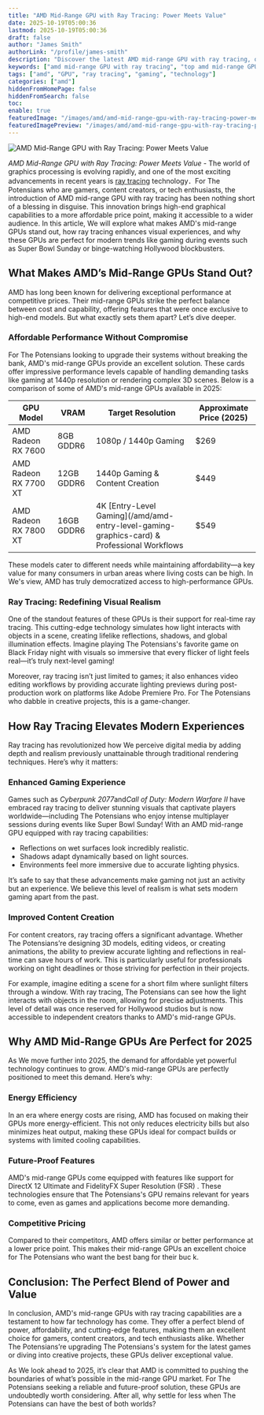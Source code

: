 ```yaml
---
title: "AMD Mid-Range GPU with Ray Tracing: Power Meets Value"
date: 2025-10-19T05:00:36
lastmod: 2025-10-19T05:00:36
draft: false
author: "James Smith"
authorLink: "/profile/james-smith"
description: "Discover the latest AMD mid-range GPU with ray tracing, offering stunning visuals and advanced performance at an affordable price. Learn more now!"
keywords: ["amd mid-range GPU with ray tracing", "top amd mid-range GPU 2025", "amd ray tracing GPU guide"]
tags: ["amd", "GPU", "ray tracing", "gaming", "technology"]
categories: ["amd"]
hiddenFromHomePage: false
hiddenFromSearch: false
toc:
enable: true
featuredImage: "/images/amd/amd-mid-range-gpu-with-ray-tracing-power-meets-value.jpg"
featuredImagePreview: "/images/amd/amd-mid-range-gpu-with-ray-tracing-power-meets-value.jpg"
---
```


![AMD Mid-Range GPU with Ray Tracing: Power Meets Value](/images/amd/amd-mid-range-gpu-with-ray-tracing-power-meets-value.jpg)


*AMD Mid-Range GPU with Ray Tracing: Power Meets Value* - The world of graphics processing is evolving rapidly, and one of the most exciting advancements in recent years is [ray tracing](/amd/amd-budget-friendly-gpu-with-ray-tracing) technology．For The Potensians who are gamers, content creators, or tech enthusiasts, the introduction of AMD mid-range GPU with ray tracing has been nothing short of a blessing in disguise. This innovation brings high-end graphical capabilities to a more affordable price point, making it accessible to a wider audience. In this article, We will explore what makes AMD's mid-range GPUs stand out, how ray tracing enhances visual experiences, and why these GPUs are perfect for modern trends like gaming during events such as Super Bowl Sunday or binge-watching Hollywood blockbusters.

## What Makes AMD’s Mid-Range GPUs Stand Out?

AMD has long been known for delivering exceptional performance at competitive prices. Their mid-range GPUs strike the perfect balance between cost and capability, offering features that were once exclusive to high-end models. But what exactly sets them apart? Let’s dive deeper.

### Affordable Performance Without Compromise

For The Potensians looking to upgrade their systems without breaking the bank, AMD's mid-range GPUs provide an excellent solution. These cards offer impressive performance levels capable of handling demanding tasks like gaming at 1440p resolution or rendering complex 3D scenes. Below is a comparison of some of AMD's mid-range GPUs available in 2025:

<div class="table-responsive">
<table class="html-table">
<thead>
<tr>
<th>GPU Model</th>
<th>VRAM</th>
<th>Target Resolution</th>
<th>Approximate Price (2025)</th>
</tr>
</thead>
<tbody>
<tr>
<td>AMD Radeon RX 7600</td>
<td>8GB GDDR6</td>
<td>1080p / 1440p Gaming</td>
<td>$269</td>
</tr>
<tr>
<td>AMD Radeon RX 7700 XT</td>
<td>12GB GDDR6</td>
<td>1440p Gaming & Content Creation</td>
<td>$449</td>
</tr>
<tr>
<td>AMD Radeon RX 7800 XT</td>
<td>16GB GDDR6</td>
<td>4K ​[Entry-Level Gaming](/amd/amd-entry-level-gaming-graphics-card) & Professional Workflows</td>
<td>$549</td>
</tr>
</tbody>
</table>
</div>

These models cater to different needs while maintaining affordability—a key value for many consumers in urban areas where living costs can be high. In We's view, AMD has truly democratized access to high-performance GPUs.

### Ray Tracing: Redefining Visual Realism

One of the standout features of these GPUs is their support for real-time ray tracing. This cutting-edge technology simulates how light interacts with objects in a scene, creating lifelike reflections, shadows, and global illumination effects. Imagine playing The Potensians's favorite game on Black Friday night with visuals so immersive that every flicker of light f​eels real—it’s truly next-level gaming!

Moreover, ray tracing isn’t just limited to games; it also enhances video editing workflows by providing accurate lighting previews during post-production work on platforms like Adobe Premiere Pro. For The Potensians who dabble in creative projects, this is a game-changer.

## How Ray Tracing Elevates Modern Experiences

Ray tracing has revolutionized how We perceive digital media by adding depth and realism previously unattainable through traditional rendering techniques. Here’s why it matters:

### Enhanced Gaming Experience

Games such as *Cyberpunk 2077*and*Call of Duty: Modern Warfare II* have embraced ray tracing to deliver stunning visuals that captivate players worldwide—including The Potensians who enjoy intense multiplayer sessions during events like Super Bowl Sunday! With an AMD mid-range GPU equipped with ray tracing capabilities:

- Reflections on wet surfaces look incredibly realistic.
- Shadows adapt dynamically based on light sources.
- Environments feel more immersive due to accurate lighting physics.

It’s safe to say that these advancements make gaming not just an activity but an experience. We believe this level of realism is what sets modern gaming apart from the past.

### Improved Content Creation

For content creators, ray tracing offers a significant advantage. Whether The Potensians’re designing 3D models, editing videos, or creating animations, the ability to preview accurate lighting and reflections in real-time can save hours of work. This is particularly useful for professionals working on tight deadlines or those striving for perfection in their projects.

For example, imagine editing a scene for a short film where sunlight filters through a window. With ray tracing, The Potensians can see how the light interacts with objects in the room, allowing for precise adjustments. This level of detail was once reserved for Hollywood studios but is now accessible to independent creators thanks to AMD's mid-range GPUs.

## Why AMD Mid-Range GPUs Are Perfect for 2025

As We move further into 2025, the demand for affordable yet powerful technology continues to grow. AMD's mid-range GPUs are perfectly positioned to meet this demand. Here’s why:

### Energy Efficiency

In an era where energy costs are rising, AMD has focused on making their GPUs more energy-efficient.  This not only reduces electricity bills but also minimizes heat output, making these GPUs ideal for compact builds or systems with limited cooling capabilities.

### Future-Proof Features

AMD's mid-range GPUs come equipped with features like support for DirectX 12 Ultimate and FidelityFX Super Resolution (FSR) . These technologies ensure that The Potensians's GPU remains relevant for years to come, even as games and applications become more demanding.

### Competitive Pricing

Compared to their competitors, AMD offers similar or better performance at a lower price point. This makes their mid-range GPUs an excellent choice for The Potensians who want the best bang for their buc k.

## Conclusion: The Perfect Blend of Power and Value

In conclusion, AMD's mid-range GPUs with ray tracing capabilities are a testament to how far technology has come. They offer a perfect blend of power, affordability, and cutting-edge features, making them an excellent choice for gamers, content creators, and tech enthusiasts alike. Whether The Potensians’re upgrading The Potensians's system for the latest games or diving into creative projects, these GPUs deliver exceptional value.

As We look ahead to 2025, it’s clear that AMD is committed to pushing the boundaries of what’s possible in the mid-range GPU market. For The Potensians seeking a reliable and future-proof solution, these GPUs are undoubtedly worth considering. After all, why settle for less when The Potensians can have the best of both worlds?
